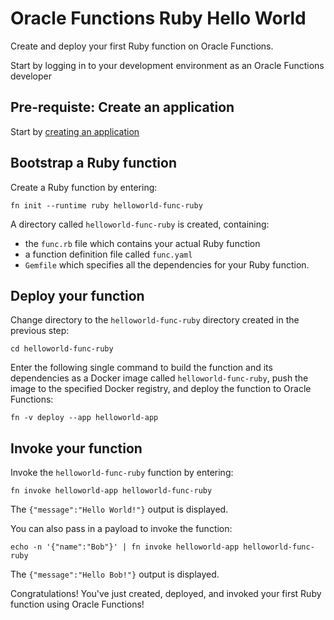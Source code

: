 # Oracle Functions Ruby Hello World

Create and deploy your first Ruby function on Oracle Functions.

Start by logging in to your development environment as an Oracle Functions developer

## Pre-requiste: Create an application

Start by [creating an application](create-application.md)

## Bootstrap a Ruby function

 Create a Ruby function by entering:

`fn init --runtime ruby helloworld-func-ruby`

A directory called `helloworld-func-ruby` is created, containing:

- the `func.rb` file which contains your actual Ruby function
- a function definition file called `func.yaml`
- `Gemfile` which specifies all the dependencies for your Ruby function.

## Deploy your function

Change directory to the `helloworld-func-ruby` directory created in the previous step:

`cd helloworld-func-ruby`

Enter the following single command to build the function and its dependencies as a Docker image called `helloworld-func-ruby`, push the image to the specified Docker registry, and deploy the function to Oracle Functions:

`fn -v deploy --app helloworld-app`

## Invoke your function

Invoke the `helloworld-func-ruby` function by entering:

`fn invoke helloworld-app helloworld-func-ruby`

The `{"message":"Hello World!"}` output is displayed.

You can also pass in a payload to invoke the function:

`echo -n '{"name":"Bob"}' | fn invoke helloworld-app helloworld-func-ruby`

The `{"message":"Hello Bob!"}` output is displayed.

Congratulations! You've just created, deployed, and invoked your first Ruby function using Oracle Functions!
